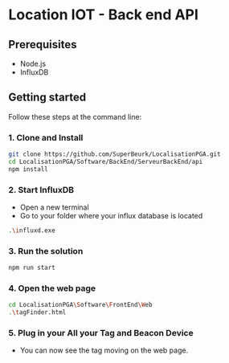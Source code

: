 # Location IOT - Back end API

## Prerequisites

- Node.js
- InfluxDB

## Getting started

Follow these steps at the command line:

### 1. Clone and Install

```bash
git clone https://github.com/SuperBeurk/LocalisationPGA.git
cd LocalisationPGA/Software/BackEnd/ServeurBackEnd/api
npm install
```

### 2. Start InfluxDB
- Open a new terminal
- Go to your folder where your influx database is located
```bash
.\influxd.exe
```

### 3. Run the solution

```bash
npm run start
```
### 4. Open the web page
```bash
cd LocalisationPGA\Software\FrontEnd\Web
.\tagFinder.html
```
### 5. Plug in your All your Tag and Beacon Device
- You can now see the tag moving on the web page.



